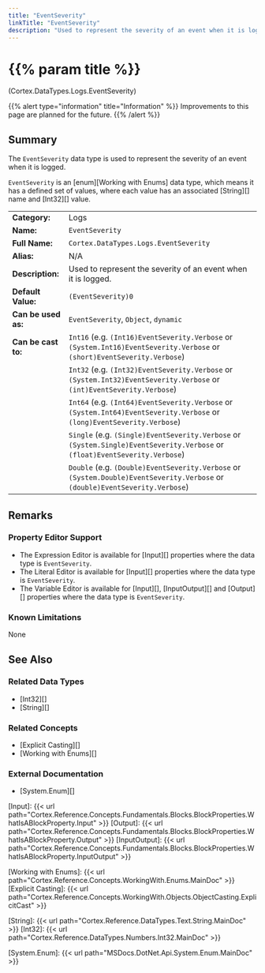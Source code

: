 ```yaml
---
title: "EventSeverity"
linkTitle: "EventSeverity"
description: "Used to represent the severity of an event when it is logged."
---
```


# {{% param title %}}

<p class="namespace">(Cortex.DataTypes.Logs.EventSeverity)</p>

{{% alert type="information" title="Information" %}} Improvements to this page are planned for the future. {{% /alert %}}

## Summary

The `EventSeverity` data type is used to represent the severity of an event when it is logged.

`EventSeverity` is an [enum][Working with Enums] data type, which means it has a defined set of values, where each value has an associated [String][] name and [Int32][] value.

| | |
|-|-|
| **Category:**          | Logs                                                  |
| **Name:**              | `EventSeverity`                                |
| **Full Name:**         | `Cortex.DataTypes.Logs.EventSeverity`         |
| **Alias:**             | N/A                                                    |
| **Description:**       | Used to represent the severity of an event when it is logged. |
| **Default Value:**     | `(EventSeverity)0`                             |
| **Can be used as:**    | `EventSeverity`, `Object`, `dynamic`           |
| **Can be cast to:**    | `Int16` (e.g. `(Int16)EventSeverity.Verbose` or `(System.Int16)EventSeverity.Verbose` or `(short)EventSeverity.Verbose`)  |
|                        | `Int32` (e.g. `(Int32)EventSeverity.Verbose` or `(System.Int32)EventSeverity.Verbose` or `(int)EventSeverity.Verbose`)  |
|                        | `Int64` (e.g. `(Int64)EventSeverity.Verbose` or `(System.Int64)EventSeverity.Verbose` or `(long)EventSeverity.Verbose`)  |
|                        | `Single` (e.g. `(Single)EventSeverity.Verbose` or `(System.Single)EventSeverity.Verbose` or `(float)EventSeverity.Verbose`)  |
|                        | `Double` (e.g. `(Double)EventSeverity.Verbose` or `(System.Double)EventSeverity.Verbose` or `(double)EventSeverity.Verbose`)  |

## Remarks

### Property Editor Support

- The Expression Editor is available for [Input][] properties where the data type is `EventSeverity`.
- The Literal Editor is available for [Input][] properties where the data type is `EventSeverity`.
- The Variable Editor is available for [Input][], [InputOutput][] and [Output][] properties where the data type is `EventSeverity`.

### Known Limitations

None

## See Also

### Related Data Types

- [Int32][]
- [String][]

### Related Concepts

- [Explicit Casting][]
- [Working with Enums][]

### External Documentation

- [System.Enum][]

[Input]: {{< url path="Cortex.Reference.Concepts.Fundamentals.Blocks.BlockProperties.WhatIsABlockProperty.Input" >}}
[Output]: {{< url path="Cortex.Reference.Concepts.Fundamentals.Blocks.BlockProperties.WhatIsABlockProperty.Output" >}}
[InputOutput]: {{< url path="Cortex.Reference.Concepts.Fundamentals.Blocks.BlockProperties.WhatIsABlockProperty.InputOutput" >}}

[Working with Enums]: {{< url path="Cortex.Reference.Concepts.WorkingWith.Enums.MainDoc" >}}
[Explicit Casting]: {{< url path="Cortex.Reference.Concepts.WorkingWith.Objects.ObjectCasting.ExplicitCast" >}}

[String]: {{< url path="Cortex.Reference.DataTypes.Text.String.MainDoc" >}}
[Int32]: {{< url path="Cortex.Reference.DataTypes.Numbers.Int32.MainDoc" >}}

[System.Enum]: {{< url path="MSDocs.DotNet.Api.System.Enum.MainDoc" >}}
